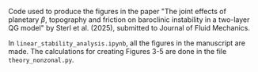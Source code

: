 Code used to produce the figures in the paper "The joint effects of planetary $\beta$, topography and friction on baroclinic instability in a two-layer QG model" by Sterl et al. (2025), submitted to Journal of Fluid Mechanics.

In `linear_stability_analysis.ipynb`, all the figures in the manuscript are made. The calculations for creating Figures 3-5 are done in the file `theory_nonzonal.py`.
